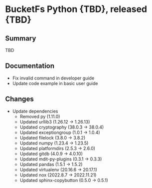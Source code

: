 # BucketFs Python {TBD}, released {TBD}

## Summary

TBD

## Documentation

- Fix invalid command in developer guide
- Update code example in basic user guide

## Changes

- Update dependencies
  - Removed py (1.11.0)
  - Updated urllib3 (1.26.12 -> 1.26.13)
  - Updated cryptography (38.0.3 -> 38.0.4)
  - Updated exceptiongroup (1.0.1 -> 1.0.4)
  - Updated filelock (3.8.0 -> 3.8.2)
  - Updated numpy (1.23.4 -> 1.23.5)
  - Updated platformdirs (2.5.3 -> 2.6.0)
  - Updated gitdb (4.0.9 -> 4.0.10)
  - Updated mdit-py-plugins (0.3.1 -> 0.3.3)
  - Updated pandas (1.5.1 -> 1.5.2)
  - Updated virtualenv (20.16.6 -> 20.17.1)
  - Updated nox (2022.8.7 -> 2022.11.21)
  - Updated sphinx-copybutton (0.5.0 -> 0.5.1)
 